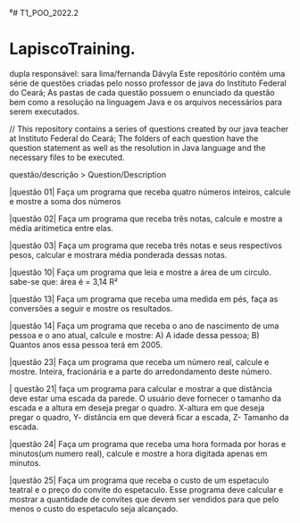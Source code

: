 ⁸# T1_POO_2022.2
# LapiscoTraining.     
dupla responsável: sara lima/fernanda Dávyla 
Este repositório contém uma série de questões criadas pelo nosso professor de java do Instituto Federal do Ceará;
As pastas de cada questão possuem o enunciado da questão bem como a resolução na linguagem Java e os arquivos
necessários para serem executados.

// This repository contains a series of questions created by our java teacher at Instituto Federal do Ceará; The folders of each question have the question statement as well as the resolution in Java language and the necessary files to be executed.

 questão/descrição > Question/Description 



|questão 01|	Faça um programa que receba quatro números inteiros, calcule e mostre a soma dos números 

|questão 02|	Faça um programa que receba três notas, calcule e mostre a média aritimetica entre elas.

|questão 03|	Faça um programa que receba três notas e seus respectivos pesos, calcular e mostrara média ponderada dessas notas.

|questão 10|	Faça um programa que leia e mostre a área de um circulo. sabe-se que: área é = 3,14 R²

|questão 13|	Faça um programa que receba uma medida em pés, faça as conversões a seguir e mostre os resultados.

|questão 14|	Faça um programa que receba o ano de nascimento de uma pessoa e o ano atual, calcule e mostre: A) A idade dessa pessoa; B) Quantos anos essa pessoa terá em 2005.

|questão 23|	Faça um programa que receba um número real, calcule e mostre. Inteira, fracionária e a parte do arredondamento deste número.

| questão 21|	faça um programa para calcular e mostrar a que distância deve estar uma escada da parede. O usuário deve fornecer o tamanho da escada e a altura em deseja pregar o quadro. X-altura em que deseja pregar o quadro, Y- distância em que deverá ficar a escada, Z- Tamanho da escada.

|questão 24|	Faça um programa que receba uma hora formada por horas e minutos(um numero real), calcule e mostre a hora digitada apenas em minutos.

|questão 25|	Faça um programa que receba o custo de um espetaculo teatral e o preço do convite do espetaculo. Esse programa deve calcular e mostrar a quantidade de convites que devem ser vendidos para que pelo menos o custo do espetaculo seja alcançado.
